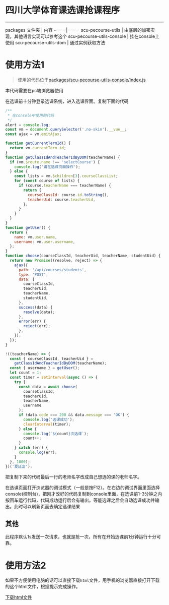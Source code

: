# 四川大学体育课选课抢课程序

------------

packages
文件夹 | 内容
------|------
scu-pecourse-utils | 由底层的加密实现，其他语言实现可以参考这个
scu-pecourse-utils-console | 挂在console上使用
scu-pecourse-utils-dom | 通过实例获取方法

# 使用方法1

> 使用的代码位于[packages/scu-pecourse-utils-console/index.js](https://github.com/2239559319/scu-pe-course/blob/master/packages/scu-pecourse-utils-console/index.js)

本代码需要在pc端浏览器使用

在选课前十分钟登录选课系统，进入选课界面。复制下面的代码

<!-- PLACEHOLDER-S -->
```javascript
/**
 * 在console中使用的代码
 */
alert = console.log;
const vm = document.querySelector('.no-skin').__vue__;
const ajax = vm.emitAjax;

function getCurrentTermId() {
  return vm.currentTerm.id;
}
function getClassIdAndTeacherIdByDOM(teacherName) {
  if (vm.$route.name !== 'selectCourse') {
    console.log('请在选课页面操作');
  } else {
    const lists = vm.$children[3].courseClassList;
    for (const course of lists) {
      if (course.teacherName === teacherName) {
        return {
          courseClassId: course.id.toString(),
          teacherUid: course.teacherUid,
        };
      }
    }
  }
}
function getUser() {
  return {
    name: vm.user.name,
    username: vm.user.username,
  };
}
function choose(courseClassId, teacherUid, teacherName, studentUid) {
  return new Promise((resolve, reject) => {
    ajax({
      path: '/api/courses/students',
      type: 'POST',
      data: {
        courseClassId,
        teacherUid,
        teacherName,
        studentUid,
      },
      success(data) {
        resolve(data);
      },
      error(err) {
        reject(err);
      },
    });
  });
}

!((teacherName) => {
  const { courseClassId, teacherUid } =
    getClassIdAndTeacherIdByDOM(teacherName);
  const { username } = getUser();
  let count = 1;
  const timer = setInterval(async () => {
    try {
      const data = await choose(
        courseClassId,
        teacherUid,
        teacherName,
        username
      );
      if (data.code === 200 && data.message === 'OK') {
        console.log('选课成功');
        clearInterval(timer);
      } else {
        console.log(`${count}次选课`);
        count++;
      }
    } catch (err) {
      console.log(err);
    }
  }, 1000);
})('夏廷富');
```
<!-- PLACEHOLDER-E -->

把复制下来的代码最后一行的老师名字改成自己想选的课的老师名字。

在选课页面打开浏览器的调试模式（一般是按F12）。在右边的调试界面里面选择console(控制台)，把刚才改好的代码复制到console里面，在选课前1-3分钟之内按回车运行代码，代码成功运行后会有输出。等能选课之后会自动选课成功并输出。此时可以刷新页面去确定选课结果

## 其他

此程序默认1s发送一次请求，也就是抢一次，所有在开始选课前1分钟运行十分可靠。

# 使用方法2

如果不方便使用电脑的话可以直接下载`html`文件，用手机的浏览器直接打开下载的这个html文件，根据提示完成操作。

<a href="https://unpkg.luckincdn.com/@xiaochuan-dev/scu-pecourse-html@latest/dist/index.html" download="index.html">下载html文件</a>
